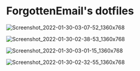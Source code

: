 # ForgottenEmail's dotfiles
 
![Screenshot_2022-01-30-03-07-52_1360x768](https://user-images.githubusercontent.com/96489361/151705347-68689fb0-c147-4114-b2db-ccbd1377d089.png)

![Screenshot_2022-01-30-02-38-53_1360x768](https://user-images.githubusercontent.com/96489361/151704482-e77cf2d0-7019-4024-9224-ac1ed780f24d.png)

![Screenshot_2022-01-30-03-01-15_1360x768](https://user-images.githubusercontent.com/96489361/151705392-a7f4233e-ad04-41de-b0a5-306836aab1a7.png)

![Screenshot_2022-01-30-02-32-55_1360x768](https://user-images.githubusercontent.com/96489361/151704488-1ce4e7a0-b8d0-4a04-b5a9-9f61c4f34e5f.png)
